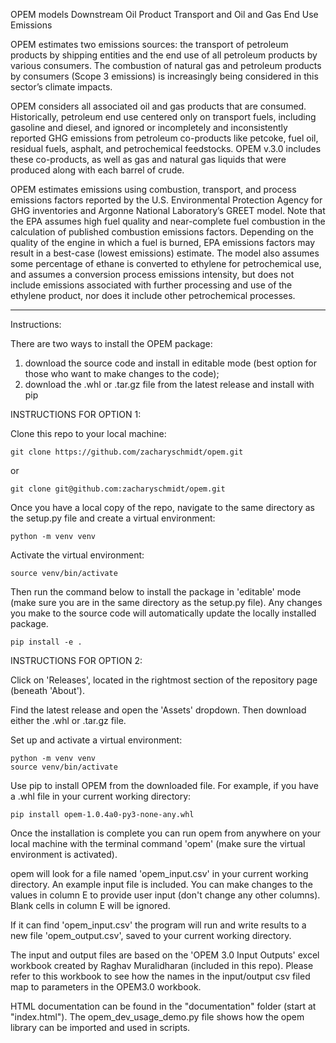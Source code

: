OPEM models Downstream Oil Product Transport and Oil and Gas End Use Emissions

OPEM estimates two emissions sources: the transport of petroleum products by shipping entities and the end use of all petroleum products by various consumers. The combustion of natural gas and petroleum products by consumers (Scope 3 emissions) is increasingly being considered in this sector’s climate impacts.

OPEM considers all associated oil and gas products that are consumed. Historically, petroleum end use centered only on transport fuels, including gasoline and diesel, and ignored or incompletely and inconsistently reported GHG emissions from petroleum co-products like petcoke, fuel oil, residual fuels, asphalt, and petrochemical feedstocks. OPEM v.3.0 includes these co-products, as well as gas and natural gas liquids that were produced along with each barrel of crude.

OPEM estimates emissions using combustion, transport, and process emissions factors reported by the U.S. Environmental Protection Agency for GHG inventories and Argonne National Laboratory’s GREET model. Note that the EPA assumes high fuel quality and near-complete fuel combustion in the calculation of published combustion emissions factors. Depending on the quality of the engine in which a fuel is burned, EPA emissions factors may result in a best-case (lowest emissions) estimate. The model also assumes some percentage of ethane is converted to ethylene for petrochemical use, and assumes a conversion process emissions intensity, but does not include emissions associated with further processing and use of the ethylene product, nor does it include other petrochemical processes.


-------------


Instructions:

There are two ways to install the OPEM package: 

1) download the source code and install in editable mode (best option for those who want to make changes to the code);
2) download the .whl or .tar.gz file from the latest release and install with pip


INSTRUCTIONS FOR OPTION 1:

Clone this repo to your local machine:

```
git clone https://github.com/zacharyschmidt/opem.git
``` 
or
```
git clone git@github.com:zacharyschmidt/opem.git
```

Once you have a local copy of the repo, navigate to the same directory as the setup.py file and create a virtual environment:

```
python -m venv venv
```

Activate the virtual environment:

```
source venv/bin/activate
```

Then run the command below to install the package in 'editable' mode (make sure you are in the same directory as the setup.py file). Any changes you make to the source code will automatically update the locally installed package.

```
pip install -e .
```


INSTRUCTIONS FOR OPTION 2:

Click on 'Releases', located in the rightmost section of the repository page (beneath 'About').

Find the latest release and open the 'Assets' dropdown. Then download either the .whl or .tar.gz file.

Set up and activate a virtual environment:

```
python -m venv venv
source venv/bin/activate
```

Use pip to install OPEM from the downloaded file. For example, if you have a .whl file in your current working directory:

```
pip install opem-1.0.4a0-py3-none-any.whl
```


Once the installation is complete you can run opem from anywhere on your local machine with the terminal command 'opem' (make sure the virtual environment is activated).

opem will look for a file named 'opem_input.csv' in your current working directory. An example input file is included. You can make changes to the values in column E to provide user input (don't change any other columns). Blank cells in column E will be ignored.

If it can find 'opem_input.csv' the program will run and write results to a new file 'opem_output.csv', saved to your current working directory.

The input and output files are based on the 'OPEM 3.0 Input Outputs' excel workbook created by Raghav Muralidharan (included in this repo). Please refer to this workbook to see how the names in the input/output csv filed map to parameters in the OPEM3.0 workbook.

HTML documentation can be found in the "documentation" folder (start at "index.html"). The opem_dev_usage_demo.py file shows how the opem library can be imported and used in scripts. 


